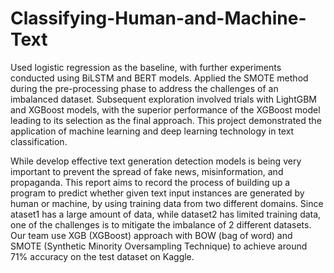 # Classifying-Human-and-Machine-Text
Used logistic regression as the baseline, with further experiments conducted using BiLSTM and BERT models. Applied the SMOTE method during the pre-processing phase to address the challenges of an imbalanced dataset. Subsequent exploration involved trials with LightGBM and XGBoost models, with the superior performance of the XGBoost model leading to its selection as the final approach. This project demonstrated the application of machine learning and deep learning technology in text classification.

While develop effective text generation detection models is being very important to prevent the spread of fake news, misinformation, and propaganda. This report aims to record the process of building up a program to predict whether given text input instances are generated by human or machine, by using training data from two different domains. Since ataset1 has a large amount of data, while dataset2 has limited training data, one of the challenges is to mitigate the imbalance of 2 different datasets. Our team use XGB (XGBoost) approach with BOW (bag of word) and SMOTE (Synthetic Minority Oversampling Technique) to achieve around 71% accuracy on the test dataset on Kaggle. 

